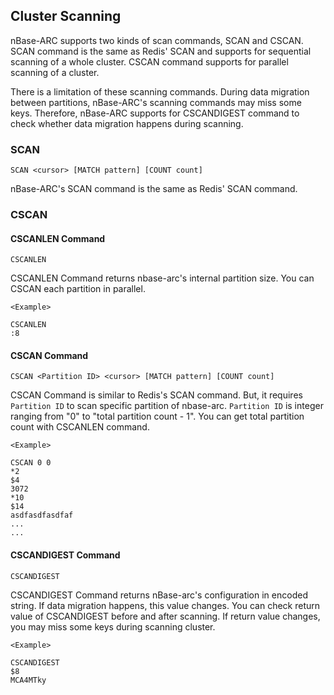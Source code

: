 ## Cluster Scanning
nBase-ARC supports two kinds of scan commands, SCAN and CSCAN. SCAN command is the same as Redis' SCAN and supports for sequential scanning of a whole cluster. CSCAN command supports for parallel scanning of a cluster.

There is a limitation of these scanning commands. During data migration between partitions, nBase-ARC's scanning commands may miss some keys. Therefore, nBase-ARC supports for CSCANDIGEST command to check whether data migration happens during scanning.

### SCAN
`SCAN <cursor> [MATCH pattern] [COUNT count]`

nBase-ARC's SCAN command is the same as Redis' SCAN command.

### CSCAN

#### CSCANLEN Command
`CSCANLEN`

CSCANLEN Command returns nbase-arc's internal partition size. You can CSCAN each partition in parallel.
```
<Example>

CSCANLEN
:8
```

#### CSCAN Command
`CSCAN <Partition ID> <cursor> [MATCH pattern] [COUNT count]`

CSCAN Command is similar to Redis's SCAN command. But, it requires `Partition ID` to scan specific partition of nbase-arc.
`Partition ID` is integer ranging from "0" to "total partition count - 1". You can get total partition count with CSCANLEN command.
```
<Example>

CSCAN 0 0
*2
$4
3072
*10
$14
asdfasdfasdfaf
...
...
```

#### CSCANDIGEST Command
`CSCANDIGEST`

CSCANDIGEST Command returns nBase-arc's configuration in encoded string. If data migration happens, this value changes. You can check return value of CSCANDIGEST before and after scanning. If return value changes, you may miss some keys during scanning cluster.

```
<Example>

CSCANDIGEST
$8
MCA4MTky
```

